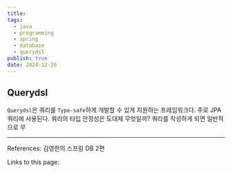 ```yaml
---
title: 
tags:
  - java
  - programming
  - spring
  - database
  - querydsl
publish: true
date: 2024-12-26
---
```

## Querydsl
`Querydsl`은 쿼리를 `Type-safe`하게 개발할 수 있게 지원하는 프레임워크다. 주로 JPA 쿼리에 사용된다. 쿼리의 타입 안정성은 도대체 무엇일까? 쿼리를 작성하게 되면 일반적으로 무


---
References: 김영한의 스프링 DB 2편

Links to this page: 